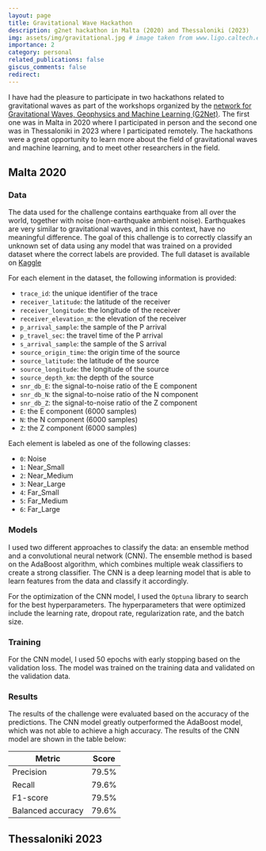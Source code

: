 ```yaml
---
layout: page
title: Gravitational Wave Hackathon
description: g2net hackathon in Malta (2020) and Thessaloniki (2023)
img: assets/img/gravitational.jpg # image taken from www.ligo.caltech.edu/video/gravitational-waves
importance: 2
category: personal
related_publications: false
giscus_comments: false
redirect:
---
```


I have had the pleasure to participate in two hackathons related to gravitational waves as part of the workshops organized by the [network for Gravitational Waves, Geophysics and Machine Learning (G2Net)](https://www.g2net.eu/). The first one was in Malta in 2020 where I participated in person and the second one was in Thessaloniki in 2023 where I participated remotely. The hackathons were a great opportunity to learn more about the field of gravitational waves and machine learning, and to meet other researchers in the field.

## Malta 2020

### Data

The data used for the challenge contains earthquake from all over the world, together with noise (non-earthquake ambient noise). Earthquakes are very similar to gravitational waves, and in this context, have no meaningful difference. The goal of this challenge is to correctly classify an unknown set of data using any model that was trained on a provided dataset where the correct labels are provided. The full dataset is available on [Kaggle](https://www.kaggle.com/datasets/zerafachris/g2net-training-school-hackaton)

For each element in the dataset, the following information is provided:
- `trace_id`: the unique identifier of the trace
- `receiver_latitude`: the latitude of the receiver
- `receiver_longitude`: the longitude of the receiver
- `receiver_elevation_m`: the elevation of the receiver
- `p_arrival_sample`: the sample of the P arrival
- `p_travel_sec`: the travel time of the P arrival
- `s_arrival_sample`: the sample of the S arrival
- `source_origin_time`: the origin time of the source
- `source_latitude`: the latitude of the source
- `source_longitude`: the longitude of the source
- `source_depth_km`: the depth of the source
- `snr_db_E`: the signal-to-noise ratio of the E component
- `snr_db_N`: the signal-to-noise ratio of the N component
- `snr_db_Z`: the signal-to-noise ratio of the Z component
- `E`: the E component (6000 samples)
- `N`: the N component (6000 samples)
- `Z`: the Z component (6000 samples)

Each element is labeled as one of the following classes:
- `0`: Noise
- `1`: Near_Small
- `2`: Near_Medium
- `3`: Near_Large
- `4`: Far_Small
- `5`: Far_Medium
- `6`: Far_Large

### Models

I used two different approaches to classify the data: an ensemble method and a convolutional neural network (CNN). The ensemble method is based on the AdaBoost algorithm, which combines multiple weak classifiers to create a strong classifier. The CNN is a deep learning model that is able to learn features from the data and classify it accordingly.

For the optimization of the CNN model, I used the `Optuna` library to search for the best hyperparameters. The hyperparameters that were optimized include the learning rate, dropout rate, regularization rate, and the batch size.

### Training

For the CNN model, I used 50 epochs with early stopping based on the validation loss. The model was trained on the training data and validated on the validation data. 

### Results

The results of the challenge were evaluated based on the accuracy of the predictions. The CNN model greatly outperformed the AdaBoost model, which was not able to achieve a high accuracy. The results of the CNN model are shown in the table below:

| Metric           | Score |
|------------------|-------|
| Precision        | 79.5% |
| Recall           | 79.6% |
| F1-score         | 79.5% |
| Balanced accuracy| 79.6% |

## Thessaloniki 2023

